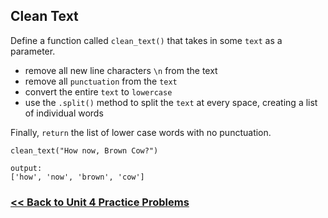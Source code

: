 ## Clean Text

Define a function called `clean_text()` that takes in some `text` as a parameter.

- remove all new line characters `\n` from the text
- remove all `punctuation` from the `text`
- convert the entire `text` to `lowercase`
- use the `.split()` method to split the `text` at every space, creating a list of individual words

Finally, `return` the list of lower case words with no punctuation.

    clean_text("How now, Brown Cow?")

    output:
    ['how', 'now', 'brown', 'cow']

### [<< Back to Unit 4 Practice Problems](/practice/unit_4/)
